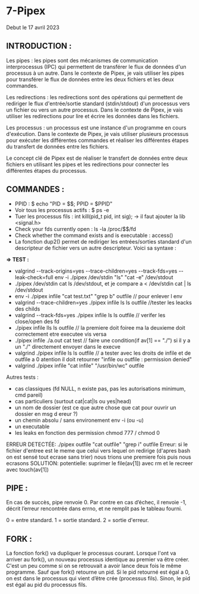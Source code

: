 # **7-Pipex**

Debut le 17 avril 2023

## **INTRODUCTION :**

Les pipes : les pipes sont des mécanismes de communication interprocessus (IPC) qui permettent de transférer le flux de données d'un processus à un autre. Dans le contexte de Pipex, je vais utiliser les pipes pour transférer le flux de données entre les deux fichiers et les deux commandes.

Les redirections : les redirections sont des opérations qui permettent de rediriger le flux d'entrée/sortie standard (stdin/stdout) d'un processus vers un fichier ou vers un autre processus. Dans le contexte de Pipex, je vais utiliser les redirections pour lire et écrire les données dans les fichiers.

Les processus : un processus est une instance d'un programme en cours d'exécution. Dans le contexte de Pipex, je vais utiliser plusieurs processus pour exécuter les différentes commandes et réaliser les différentes étapes du transfert de données entre les fichiers.

Le concept clé de Pipex est de réaliser le transfert de données entre deux fichiers en utilisant les pipes et les redirections pour connecter les différentes étapes du processus. 

## **COMMANDES :**

- PPID : $ echo "PID = $$; PPID = $PPID"
- Voir tous les processus actifs : $ ps -e
- Tuer les processus fils : int kill(pid_t pid, int sig);
    -> il faut ajouter la lib <signal.h> 
- Check your fds currently open : ls -la /proc/$$/fd
- Check whether the command exists and is executable : access()
- La fonction dup2() permet de rediriger les entrées/sorties standard d'un descripteur de fichier vers un autre descripteur. Voici sa syntaxe :



**=> TEST :**
- valgrind --track-origins=yes --trace-children=yes --track-fds=yes --leak-check=full env -i ./pipex /dev/stdin "ls" "cat -e" /dev/stdout
- ./pipex /dev/stdin cat ls /dev/stdout, et je compare a < /dev/stdin cat | ls /dev/stdout
- env -i ./pipex infile "cat test.txt" "grep b" outfile // pour enlever l env
- valgrind --trace-children=yes ./pipex infile ls ls outfile //tester les leacks des childs
- valgrind --track-fds=yes ./pipex infile ls ls outfile // verifer les close/open des fd
- ./pipex infile lls ls outfile // la premiere doit foiree ma la deuxieme doit correctement etre executee vis versa
- ./pipex infile ./a.out cat test   // faire une condition(if av[1] == "./") si il y a un "./" directement envoyer dans le execve
- valgrind ./pipex infile ls ls outfile  // a tester avec les droits de infile et de outfile a 0 atention il doit retourner "infile ou outfile : permission denied"
- valgrind ./pipex infile "cat infile"  "/usr/bin/wc" outfile 

Autres tests : 
- cas classiques (fd NULL, n existe pas, pas les autorisations minimum, cmd pareil)
- cas particuliers (surtout cat|cat|ls ou yes|head)
- un nom de dossier (est ce que autre chose que cat pour ouvrir un dossier en msg d ereur ?)
- un chemin absolu / sans environement env -i (ou  -u)
- un executable
- les leaks en fonction des permission chmod 777 / chmod 0

ERREUR DETECTÉE:
./pipex outfile "cat outfile" "grep i" outfile 
	Erreur: si le fichier d'entree est le meme que celui vers lequel on redirige (d'apres bash on est sensé tout ecrase sans trier) nous trions une premiere fois puis nous ecrasons
SOLUTION: potentielle: suprimer le file(av[1]) avec rm et le recreer avec touch(av[1]) 



## **PIPE :**

En cas de succès, pipe renvoie 0. 
Par contre en cas d’échec, il renvoie -1, décrit l’erreur rencontrée dans errno, 
et ne remplit pas le tableau fourni.

0 = entre standard.
1 = sortie standard.
2 = sortie d'erreur.



## **FORK :**

La fonction fork() va dupliquer le processus courant. 
Lorsque l'ont va arriver au fork(), un nouveau processus identique au premier va être créer. C'est un peu comme si on se retrouvait a avoir lance deux fois le même programme. Sauf que fork() retourne un pid. 
Si le pid retourné est égal a 0, on est dans le processus qui vient d’être crée (processus fils). 
Sinon, le pid est égal au pid du processus fils.


